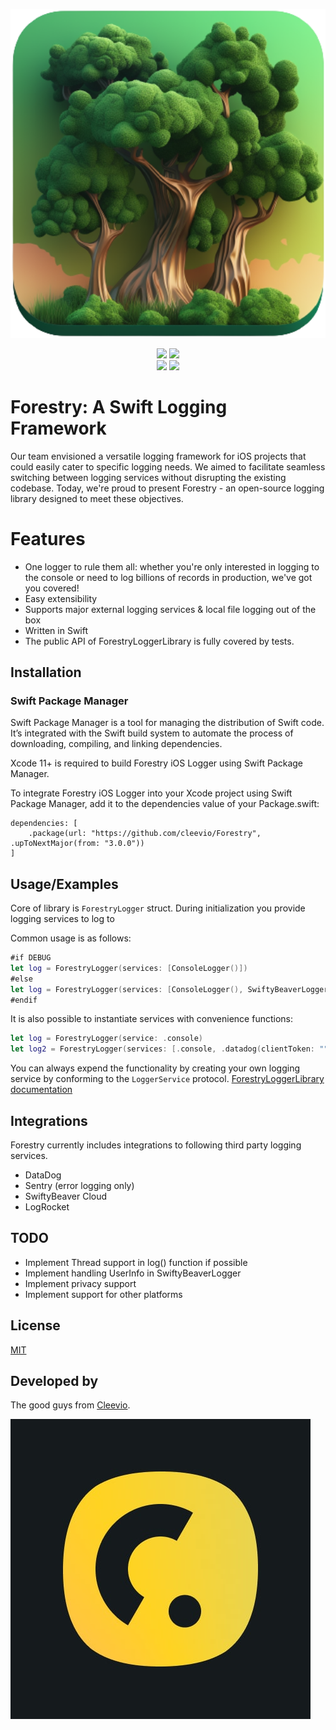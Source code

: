 <p align="center">
<img src="logo.png" alt="Forestry" title="Forestry" width="512"/>
</p>

<p align="center">
<a href="https://cleevio.github.io/Forestry/documentation/forestryloggerlibrary/"><img src="https://img.shields.io/badge/Swift-Doc-DE5C43.svg?style=flat"></a>
<a href="https://swift.org/package-manager/"><img src="https://img.shields.io/badge/SPM-supported-DE5C43.svg?style=flat"></a>
<br />
<a href="https://github.com/cleevio/Forestry/blob/main/LICENSE.md"><img src="https://img.shields.io/badge/License-MIT-yellow.svg"></a>
<a href="https://cleevio.github.io/Forestry/documentation/forestryloggerlibrary/"><img src="https://img.shields.io/badge/platform-ios%20macos-lightgrey"></a>
</p>

# Forestry: A Swift Logging Framework

Our team envisioned a versatile logging framework for iOS projects that could easily cater to specific logging needs. We aimed to facilitate seamless switching between logging services without disrupting the existing codebase. Today, we're proud to present Forestry - an open-source logging library designed to meet these objectives.

# Features

- One logger to rule them all: whether you're only interested in logging to the console or need to log billions of records in production, we've got you covered!
- Easy extensibility
- Supports major external logging services & local file logging out of the box
- Written in Swift
- The public API of ForestryLoggerLibrary is fully covered by tests.

## Installation

### Swift Package Manager
Swift Package Manager is a tool for managing the distribution of Swift code. It’s integrated with the Swift build system to automate the process of downloading, compiling, and linking dependencies.

Xcode 11+ is required to build Forestry iOS Logger using Swift Package Manager.

To integrate Forestry iOS Logger into your Xcode project using Swift Package Manager, add it to the dependencies value of your Package.swift:

```
dependencies: [
    .package(url: "https://github.com/cleevio/Forestry", .upToNextMajor(from: "3.0.0"))
]
```

## Usage/Examples

Core of library is `ForestryLogger` struct. During initialization you provide logging services to log to

Common usage is as follows: 
```swift
#if DEBUG
let log = ForestryLogger(services: [ConsoleLogger()])
#else
let log = ForestryLogger(services: [ConsoleLogger(), SwiftyBeaverLogger()])
#endif
```

It is also possible to instantiate services with convenience functions:
```swift
let log = ForestryLogger(service: .console)
let log2 = ForestryLogger(services: [.console, .datadog(clientToken: "", environment: "", serviceName: "")])
```

You can always expend the functionality by creating your own logging service by conforming to the `LoggerService` protocol. [ForestryLoggerLibrary documentation](https://cleevio.github.io/Forestry/documentation/forestryloggerlibrary)

## Integrations

Forestry currently includes integrations to following third party logging services. 

- DataDog
- Sentry (error logging only)
- SwiftyBeaver Cloud
- LogRocket

## TODO

- Implement Thread support in log() function if possible
- Implement handling UserInfo in SwiftyBeaverLogger
- Implement privacy support
- Implement support for other platforms

## License

[MIT](LICENSE.md)

## Developed by

The good guys from [Cleevio](https://cleevio.com).

![Cleevio logo](cleevioLogo.jpg)
